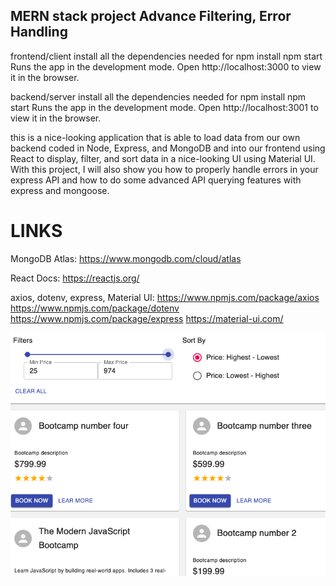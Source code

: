 ## MERN stack project Advance Filtering, Error Handling

frontend/client
install all the dependencies needed for
npm install
npm start
Runs the app in the development mode.
Open http://localhost:3000 to view it in the browser.

backend/server
install all the dependencies needed for
npm install
npm start
Runs the app in the development mode.
Open http://localhost:3001 to view it in the browser.

this is a nice-looking application that is able to load data from our own backend coded in Node, Express, and MongoDB and into our frontend using React to
display, filter, and sort data in a nice-looking UI using Material UI. With this project, I will also show you how to properly handle errors in your express API and how to do some advanced API querying features with express and mongoose.

# LINKS

MongoDB Atlas:
https://www.mongodb.com/cloud/atlas

React Docs:
https://reactjs.org/

axios, dotenv, express, Material UI:
https://www.npmjs.com/package/axios
https://www.npmjs.com/package/dotenv
https://www.npmjs.com/package/express
https://material-ui.com/

<img src='https://github.com/TotoroDavid/Advance-Filtering/blob/master/client/public/Screen%20Shot%202021-08-25%20at%203.29.55%20pm.png?raw=true'>
